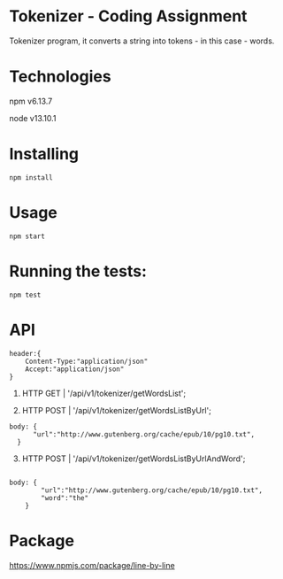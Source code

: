 # Tokenizer - Coding Assignment
Tokenizer program, it converts a string into tokens - in this case - words.

# Technologies
npm  v6.13.7

node v13.10.1

# Installing
```
npm install
```

# Usage
```
npm start
```

# Running the tests:
```
npm test
```


# API
```
header:{
    Content-Type:"application/json"
    Accept:"application/json"
}  
```

1. HTTP GET    |   '/api/v1/tokenizer/getWordsList';

2. HTTP POST    |   '/api/v1/tokenizer/getWordsListByUrl';
  ```
body: {
        "url":"http://www.gutenberg.org/cache/epub/10/pg10.txt",
    }
```

3. HTTP POST    |   '/api/v1/tokenizer/getWordsListByUrlAndWord';
```

body: {
        "url":"http://www.gutenberg.org/cache/epub/10/pg10.txt",
        "word":"the"
    }
```

# Package
https://www.npmjs.com/package/line-by-line
